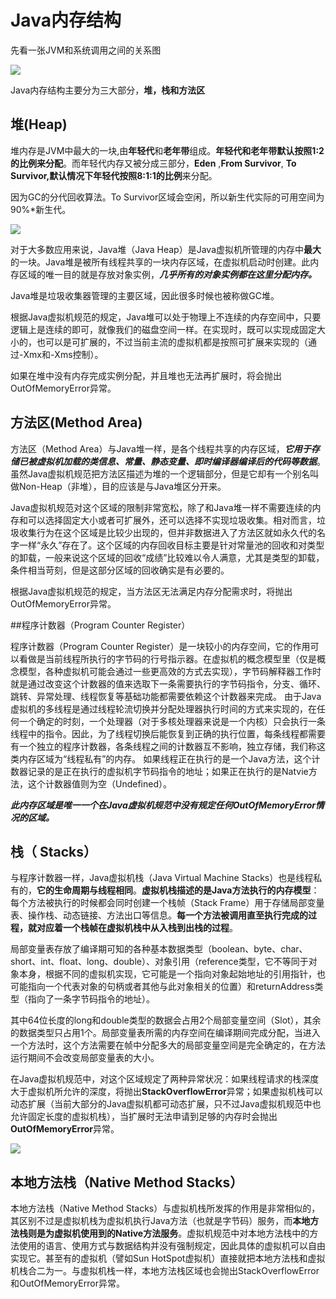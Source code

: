 

#  Java内存结构

先看一张JVM和系统调用之间的关系图

![](http://xiaoyu-ipic.oss-cn-beijing.aliyuncs.com/2019-11-07-105836.jpg)

Java内存结构主要分为三大部分，**堆，栈和方法区**

## 堆(Heap)

堆内存是JVM中最大的一块,由**年轻代**和**老年带**组成。**年轻代和老年带默认按照1:2的比例来分配**。而年轻代内存又被分成三部分，**Eden** ,**From Survivor**, **To Survivor,**默认情况下年轻代按照**8:1:1的比例**来分配。

因为GC的分代回收算法。To Survivor区域会空闲，所以新生代实际的可用空间为90%*新生代。

![](http://xiaoyu-ipic.oss-cn-beijing.aliyuncs.com/blog/2019-11-07-111616.png)

对于大多数应用来说，Java堆（Java Heap）是Java虚拟机所管理的内存中**最大**的一块。Java堆是被所有线程共享的一块内存区域，在虚拟机启动时创建。此内存区域的唯一目的就是存放对象实例，***几乎所有的对象实例都在这里分配内存。***

Java堆是垃圾收集器管理的主要区域，因此很多时候也被称做GC堆。

根据Java虚拟机规范的规定，Java堆可以处于物理上不连续的内存空间中，只要逻辑上是连续的即可，就像我们的磁盘空间一样。在实现时，既可以实现成固定大小的，也可以是可扩展的，不过当前主流的虚拟机都是按照可扩展来实现的（通过-Xmx和-Xms控制）。

如果在堆中没有内存完成实例分配，并且堆也无法再扩展时，将会抛出OutOfMemoryError异常。

## 方法区(Method Area)

方法区（Method Area）与Java堆一样，是各个线程共享的内存区域，***它用于存储已被虚拟机加载的类信息、常量、静态变量、即时编译器编译后的代码等数据***。虽然Java虚拟机规范把方法区描述为堆的一个逻辑部分，但是它却有一个别名叫做Non-Heap（非堆），目的应该是与Java堆区分开来。

Java虚拟机规范对这个区域的限制非常宽松，除了和Java堆一样不需要连续的内存和可以选择固定大小或者可扩展外，还可以选择不实现垃圾收集。相对而言，垃圾收集行为在这个区域是比较少出现的，但并非数据进入了方法区就如永久代的名字一样“永久”存在了。这个区域的内存回收目标主要是针对常量池的回收和对类型的卸载，一般来说这个区域的回收“成绩”比较难以令人满意，尤其是类型的卸载，条件相当苛刻，但是这部分区域的回收确实是有必要的。

根据Java虚拟机规范的规定，当方法区无法满足内存分配需求时，将抛出OutOfMemoryError异常。 

##程序计数器（Program Counter Register）

程序计数器（Program Counter Register）是一块较小的内存空间，它的作用可以看做是当前线程所执行的字节码的行号指示器。在虚拟机的概念模型里（仅是概念模型，各种虚拟机可能会通过一些更高效的方式去实现），字节码解释器工作时就是通过改变这个计数器的值来选取下一条需要执行的字节码指令，分支、循环、跳转、异常处理、线程恢复等基础功能都需要依赖这个计数器来完成。 
由于Java虚拟机的多线程是通过线程轮流切换并分配处理器执行时间的方式来实现的，在任何一个确定的时刻，一个处理器（对于多核处理器来说是一个内核）只会执行一条线程中的指令。因此，为了线程切换后能恢复到正确的执行位置，每条线程都需要有一个独立的程序计数器，各条线程之间的计数器互不影响，独立存储，我们称这类内存区域为“线程私有”的内存。
   如果线程正在执行的是一个Java方法，这个计数器记录的是正在执行的虚拟机字节码指令的地址；如果正在执行的是Natvie方法，这个计数器值则为空（Undefined）。

***此内存区域是唯一一个在Java虚拟机规范中没有规定任何OutOfMemoryError情况的区域。***



## 栈（ Stacks）

与程序计数器一样，Java虚拟机栈（Java Virtual Machine Stacks）也是线程私有的，**它的生命周期与线程相同**。**虚拟机栈描述的是Java方法执行的内存模型**：每个方法被执行的时候都会同时创建一个栈帧（Stack Frame）用于存储局部变量表、操作栈、动态链接、方法出口等信息。**每一个方法被调用直至执行完成的过程，就对应着一个栈帧在虚拟机栈中从入栈到出栈的过程**。 

局部变量表存放了编译期可知的各种基本数据类型（boolean、byte、char、short、int、float、long、double）、对象引用（reference类型，它不等同于对象本身，根据不同的虚拟机实现，它可能是一个指向对象起始地址的引用指针，也可能指向一个代表对象的句柄或者其他与此对象相关的位置）和returnAddress类型（指向了一条字节码指令的地址）。

其中64位长度的long和double类型的数据会占用2个局部变量空间（Slot），其余的数据类型只占用1个。局部变量表所需的内存空间在编译期间完成分配，当进入一个方法时，这个方法需要在帧中分配多大的局部变量空间是完全确定的，在方法运行期间不会改变局部变量表的大小。

在Java虚拟机规范中，对这个区域规定了两种异常状况：如果线程请求的栈深度大于虚拟机所允许的深度，将抛出**StackOverflowError**异常；如果虚拟机栈可以动态扩展（当前大部分的Java虚拟机都可动态扩展，只不过Java虚拟机规范中也允许固定长度的虚拟机栈），当扩展时无法申请到足够的内存时会抛出**OutOfMemoryError**异常。

![](http://xiaoyu-ipic.oss-cn-beijing.aliyuncs.com/2019-11-18-063504.jpg)

## 本地方法栈（Native Method Stacks）

本地方法栈（Native Method Stacks）与虚拟机栈所发挥的作用是非常相似的，其区别不过是虚拟机栈为虚拟机执行Java方法（也就是字节码）服务，而**本地方法栈则是为虚拟机使用到的Native方法服务**。虚拟机规范中对本地方法栈中的方法使用的语言、使用方式与数据结构并没有强制规定，因此具体的虚拟机可以自由实现它。甚至有的虚拟机（譬如Sun HotSpot虚拟机）直接就把本地方法栈和虚拟机栈合二为一。与虚拟机栈一样，本地方法栈区域也会抛出StackOverflowError和OutOfMemoryError异常。